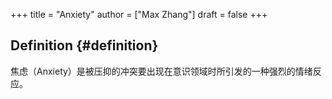 +++
title = "Anxiety"
author = ["Max Zhang"]
draft = false
+++

## Definition {#definition}

焦虑（Anxiety）是被压抑的冲突要出现在意识领域时所引发的一种强烈的情绪反应。